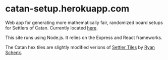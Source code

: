 # catan-setup.herokuapp.com

Web app for generating more mathematically fair, randomized board setups for Settlers of Catan.  Currently located [here](https://catan-setup.herokuapp.com/).

This site runs using Node.js.  It relies on the Express and React frameworks.

The Catan hex tiles are slightly modified verions of [Settler Tiles](https://www.flickr.com/photos/ryanschenk/5167761311/) by [Ryan Schenk](https://www.flickr.com/photos/ryanschenk/).
